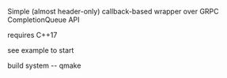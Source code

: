 Simple (almost header-only) callback-based wrapper over GRPC CompletionQueue API

requires C++17



see example to start

build system -- qmake
